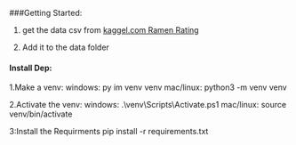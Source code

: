 ###Getting Started:
1. get the data csv from
[kaggel.com Ramen Rating](https://www.kaggle.com/residentmario/ramen-ratings)

2. Add it to the data folder 


#### Install Dep: 
1.Make a venv:
    windows: py im venv venv
    mac/linux: python3 -m venv venv

2.Activate the venv:
windows: .\venv\Scripts\Activate.ps1
mac/linux: source venv/bin/activate

3:Install the Requirments
pip install -r requirements.txt